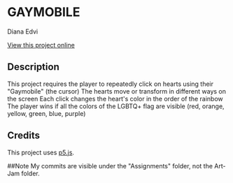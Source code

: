 # GAYMOBILE 

Diana Edvi

[View this project online](https://dianaedvi.github.io/cart-253/Assignments/Art-Jam/)

## Description

This project requires the player to repeatedly click on hearts using their "Gaymobile" (the cursor)
The hearts move or transform in different ways on the screen
Each click changes the heart's color in the order of the rainbow
The player wins if all the colors of the LGBTQ+ flag are visible (red, orange, yellow, green, blue, purple)

## Credits
This project uses [p5.js](https://p5js.org).

##Note
My commits are visible under the "Assignments" folder, not the Art-Jam folder. 
